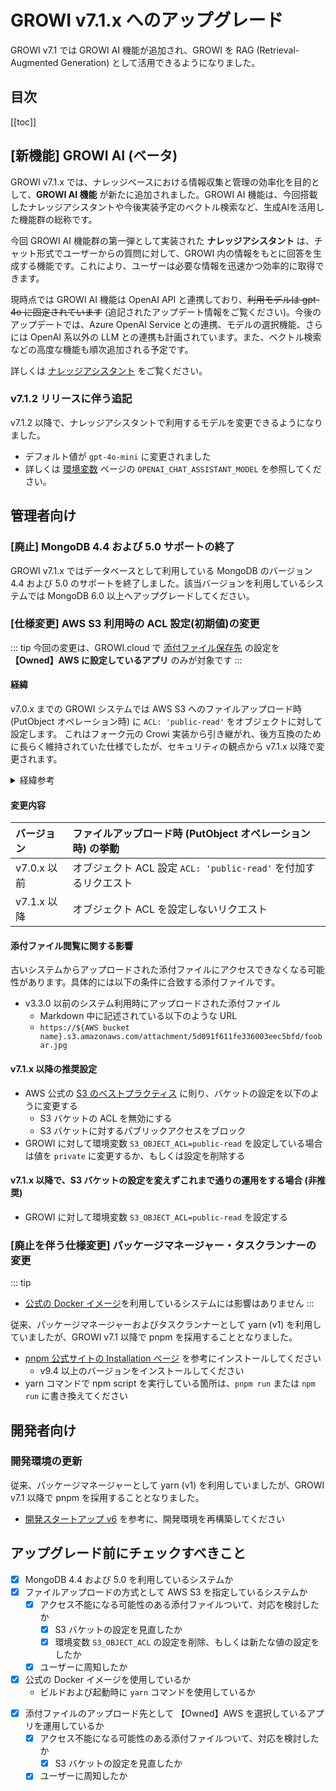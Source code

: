 # GROWI v7.1.x へのアップグレード

GROWI v7.1 では GROWI AI 機能が追加され、GROWI を RAG (Retrieval-Augmented Generation) として活用できるようになりました。


## 目次

[[toc]]


## [新機能] GROWI AI (ベータ)

<!-- textlint-disable weseek/max-kanji-continuous-len -->
GROWI v7.1.x では、ナレッジベースにおける情報収集と管理の効率化を目的として、**GROWI AI 機能** が新たに追加されました。GROWI AI 機能は、今回搭載したナレッジアシスタントや今後実装予定のベクトル検索など、生成AIを活用した機能群の総称です。
<!-- textlint-enable weseek/max-kanji-continuous-len -->

今回 GROWI AI 機能群の第一弾として実装された **ナレッジアシスタント** は、チャット形式でユーザーからの質問に対して、GROWI 内の情報をもとに回答を生成する機能です。これにより、ユーザーは必要な情報を迅速かつ効率的に取得できます。

現時点では GROWI AI 機能は OpenAI API と連携しており、~~利用モデルは gpt-4o に固定されています~~ (追記されたアップデート情報をご覧ください)。今後のアップデートでは、Azure OpenAI Service との連携、モデルの選択機能、さらには OpenAI 系以外の LLM との連携も計画されています。また、ベクトル検索などの高度な機能も順次追加される予定です。

詳しくは [ナレッジアシスタント](/ja/guide/features/ai-knowledge-assistant.html) をご覧ください。

### v7.1.2 リリースに伴う追記

v7.1.2 以降で、ナレッジアシスタントで利用するモデルを変更できるようになりました。

- デフォルト値が `gpt-4o-mini` に変更されました
- 詳しくは [環境変数](/ja/admin-guide/admin-cookbook/env-vars.html) ページの `OPENAI_CHAT_ASSISTANT_MODEL` を参照してください。


## 管理者向け

<ContextualBlock context="docs-growi-org">

### [廃止] MongoDB 4.4 および 5.0 サポートの終了

GROWI v7.1.x ではデータベースとして利用している MongoDB のバージョン 4.4 および 5.0 のサポートを終了しました。該当バージョンを利用しているシステムでは MongoDB 6.0 以上へアップグレードしてください。

</ContextualBlock>


### [仕様変更] AWS S3 利用時の ACL 設定(初期値)の変更

<ContextualBlock context="help-growi-cloud">

::: tip
今回の変更は、GROWI.cloud で [添付ファイル保存先](/ja/cloud/attachment.html) の設定を **【Owned】AWS に設定しているアプリ** のみが対象です
:::

</ContextualBlock>

#### 経緯

v7.0.x までの GROWI システムでは AWS S3 へのファイルアップロード時 (PutObject オペレーション時) に `ACL: 'public-read'` をオブジェクトに対して設定します。
これはフォーク元の Crowi 実装から引き継がれ、後方互換のために長らく維持されていた仕様でしたが、セキュリティの観点から v7.1.x 以降で変更されます。

<details>
<summary>経緯参考</summary>

- [Dev Wiki: /資料/外部仕様/S3のACL設定](https://dev.growi.org/5d091f611fe336003eec5bfd)
- v7.0.5 での変更
  - <https://github.com/growilabs/growi/pull/8778>
  - <https://github.com/growilabs/growi/pull/8805>

</details>

#### 変更内容

| バージョン  | ファイルアップロード時 (PutObject オペレーション時) の挙動 |
| :---------- | :--------------------------------------------------------- |
| v7.0.x 以前 | オブジェクト ACL 設定 `ACL: 'public-read'` を付加するリクエスト |
| v7.1.x 以降 | オブジェクト ACL を設定しないリクエスト |

#### 添付ファイル閲覧に関する影響

古いシステムからアップロードされた添付ファイルにアクセスできなくなる可能性があります。具体的には以下の条件に合致する添付ファイルです。

- v3.3.0 以前のシステム利用時にアップロードされた添付ファイル
  - Markdown 中に記述されている以下のような URL
  - `https://${AWS bucket name}.s3.amazonaws.com/attachment/5d091f611fe336003eec5bfd/foobar.jpg`

#### v7.1.x 以降の推奨設定

- AWS 公式の [S3 のベストプラクティス](https://docs.aws.amazon.com/ja_jp/AmazonS3/latest/userguide/security-best-practices.html) に則り、バケットの設定を以下のように変更する
  - S3 バケットの ACL を無効にする
  - S3 バケットに対するパブリックアクセスをブロック
- GROWI に対して環境変数 `S3_OBJECT_ACL=public-read` を設定している場合は値を `private` に変更するか、もしくは設定を削除する

<ContextualBlock context="docs-growi-org">

#### v7.1.x 以降で、S3 バケットの設定を変えずこれまで通りの運用をする場合 (非推奨)

- GROWI に対して環境変数 `S3_OBJECT_ACL=public-read` を設定する

</ContextualBlock>


<ContextualBlock context="docs-growi-org">

### [廃止を伴う仕様変更] パッケージマネージャー・タスクランナーの変更

::: tip

- [公式の Docker イメージ](https://hub.docker.com/r/growilabs/growi/)を利用しているシステムには影響はありません
:::

従来、パッケージマネージャーおよびタスクランナーとして yarn (v1) を利用していましたが、GROWI v7.1 以降で pnpm を採用することとなりました。

- [pnpm 公式サイトの Installation ページ](https://pnpm.io/installation) を参考にインストールしてください
  - v9.4 以上のバージョンをインストールしてください
- yarn コマンドで npm script を実行している箇所は、`pnpm run` または `npm run` に書き換えてください

</ContextualBlock>

<ContextualBlock context="docs-growi-org">

## 開発者向け

### 開発環境の更新

従来、パッケージマネージャーとして yarn (v1) を利用していましたが、GROWI v7.1 以降で pnpm を採用することとなりました。

- [開発スタートアップ v6](/ja/dev/startup-v6/dev-env.html) を参考に、開発環境を再構築してください

</ContextualBlock>


## アップグレード前にチェックすべきこと

<ContextualBlock context="docs-growi-org">

- [x] MongoDB 4.4 および 5.0 を利用しているシステムか
- [x] ファイルアップロードの方式として AWS S3 を指定しているシステムか
  - [x] アクセス不能になる可能性のある添付ファイルついて、対応を検討したか
    - [x] S3 バケットの設定を見直したか
    - [x] 環境変数 `S3_OBJECT_ACL` の設定を削除、もしくは新たな値の設定をしたか
  - [x] ユーザーに周知したか
- [x] 公式の Docker イメージを使用しているか
  - ビルドおよび起動時に `yarn` コマンドを使用しているか

</ContextualBlock>

<ContextualBlock context="help-growi-cloud">

- [x] 添付ファイルのアップロード先として 【Owned】AWS を選択しているアプリを運用しているか
  - [x] アクセス不能になる可能性のある添付ファイルついて、対応を検討したか
    - [x] S3 バケットの設定を見直したか
  - [x] ユーザーに周知したか

</ContextualBlock>

